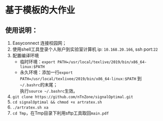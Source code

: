 # 基于模板的大作业

## 使用说明：
1. Easyconnect 连接校园网；
2. 使用shell工具登录个人账户到实验室计算机
ip: `10.168.20.166`, ssh port:`22`
3. 配置编译环境
    - 临时环境：`export PATH=/usr/local/texlive/2019/bin/x86_64-linux:$PATH`
    - 永久环境：添加一行`export PATH=/usr/local/texlivee/2019/bin/x86_64-linux:$PATH` 到 `~/.bashrc`的末尾；  
               执行`source ~/.bashrc`生效。
4. `git clone https://github.com/nTnZone/signalOptimal.git` 
5. `cd signalOptimal && chmod +x artratex.sh`
6. `./artratex.sh xa`
7. `cd Tmp`，在Tmp目录下利用sftp工具取回`main.pdf`
